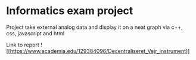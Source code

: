 # Informatics exam project

Project take external analog data and display it on a neat graph via c++, css, javascript and html


Link to report ![[https://www.academia.edu/129384096/Decentraliseret_Vejr_instrument]]
